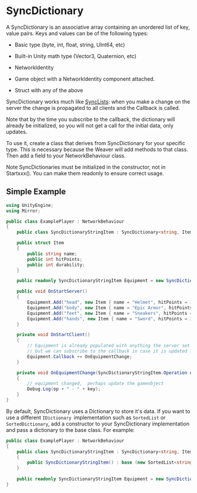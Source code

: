 # SyncDictionary

A SyncDictionary is an associative array containing an unordered list of key, value pairs. Keys and values can be of the following types:

-   Basic type (byte, int, float, string, UInt64, etc)

-   Built-in Unity math type (Vector3, Quaternion, etc)

-   NetworkIdentity

-   Game object with a NetworkIdentity component attached.

-   Struct with any of the above

SyncDictionary works much like [SyncLists](SyncLists): when you make a change on the server the change is propagated to all clients and the Callback is called.

<aside class="notice"> 
Note that by the time you subscribe to the callback, the dictionary will already be initialized, so you will not get a call for the initial data, only updates.
</aside>


To use it, create a class that derives from SyncDictionary for your specific type. This is necessary because the Weaver will add methods to that class. Then add a field to your NetworkBehaviour class.

<aside class="notice"> 
Note SyncDictionaries must be initialized in the constructor, not in Startxxx().  You can make them readonly to ensure correct usage.
</aside>


## Simple Example

```cs
using UnityEngine;
using Mirror;

public class ExamplePlayer : NetworkBehaviour
{
    public class SyncDictionaryStringItem : SyncDictionary<string, Item> {}

    public struct Item
    {
        public string name;
        public int hitPoints;
        public int durability;
    }

    public readonly SyncDictionaryStringItem Equipment = new SyncDictionaryStringItem();

    public void OnStartServer()
    {
        Equipment.Add("head", new Item { name = "Helmet", hitPoints = 10, durability = 20 });
        Equipment.Add("body", new Item { name = "Epic Armor", hitPoints = 50, durability = 50 });
        Equipment.Add("feet", new Item { name = "Sneakers", hitPoints = 3, durability = 40 });
        Equipment.Add("hands", new Item { name = "Sword", hitPoints = 30, durability = 15 });
    }

    private void OnStartClient()
    {
        // Equipment is already populated with anything the server set up
        // but we can subscribe to the callback in case it is updated later on
        Equipment.Callback += OnEquipmentChange;
    }

    private void OnEquipmentChange(SyncDictionaryStringItem.Operation op, string key, Item item)
    {
        // equipment changed,  perhaps update the gameobject
        Debug.Log(op + " - " + key);
    }
}
```

By default, SyncDictionary uses a Dictionary to store it's data. If you want to use a different `IDictionary `implementation such as `SortedList` or `SortedDictionary`, add a constructor to your SyncDictionary implementation and pass a dictionary to the base class. For example:

```cs
public class ExamplePlayer : NetworkBehaviour
{
    public class SyncDictionaryStringItem : SyncDictionary<string, Item> 
    {
        public SyncDictionaryStringItem() : base (new SortedList<string,Item>()) {}
    }
    
    public readonly SyncDictionaryStringItem Equipment = new SyncDictionaryStringItem();
}
```


